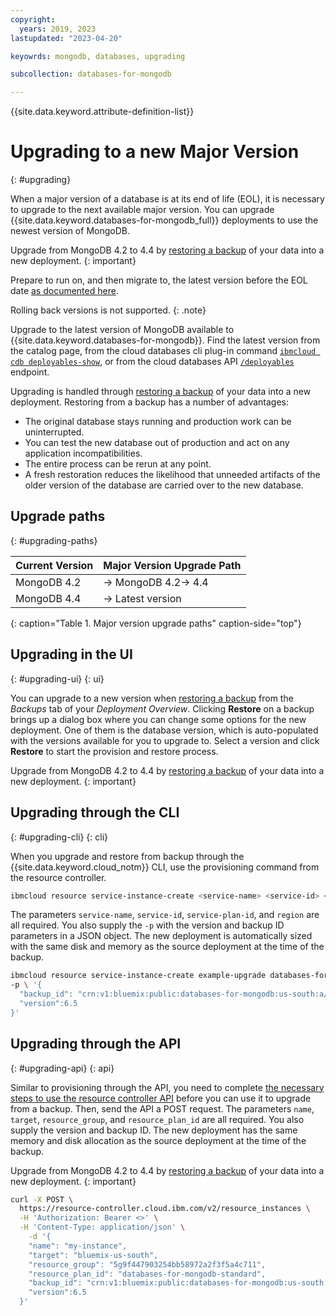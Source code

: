 ```yaml
---
copyright:
  years: 2019, 2023
lastupdated: "2023-04-20"

keyowrds: mongodb, databases, upgrading

subcollection: databases-for-mongodb

---
```


{{site.data.keyword.attribute-definition-list}}

# Upgrading to a new Major Version
{: #upgrading}

When a major version of a database is at its end of life (EOL), it is necessary to upgrade to the next available major version. You can upgrade {{site.data.keyword.databases-for-mongodb_full}} deployments to use the newest version of MongoDB. 

Upgrade from MongoDB 4.2 to 4.4 by [restoring a backup](/docs/databases-for-mongodb?topic=databases-for-mongodb-dashboard-backups&interface=ui#restore-backup) of your data into a new deployment.
{: important}

Prepare to run on, and then migrate to, the latest version before the EOL date [as documented here](/docs/databases-for-mongodb?topic=databases-for-mongodb-versioning-policy&interface=ui#version-definitions). 

Rolling back versions is not supported.
{: .note} 

Upgrade to the latest version of MongoDB available to {{site.data.keyword.databases-for-mongodb}}. Find the latest version from the catalog page, from the cloud databases cli plug-in command [`ibmcloud cdb deployables-show`](/docs/databases-cli-plugin?topic=databases-cli-plugin-cdb-reference#deployables-show), or from the cloud databases API [`/deployables`](https://cloud.ibm.com/apidocs/cloud-databases-api#get-all-deployable-databases) endpoint.

Upgrading is handled through [restoring a backup](/docs/databases-for-mongodb?topic=databases-for-mongodb-dashboard-backups&interface=ui#restore-backup) of your data into a new deployment. Restoring from a backup has a number of advantages:

- The original database stays running and production work can be uninterrupted.
- You can test the new database out of production and act on any application incompatibilities.
- The entire process can be rerun at any point.
- A fresh restoration reduces the likelihood that unneeded artifacts of the older version of the database are carried over to the new database.

## Upgrade paths
{: #upgrading-paths}

| Current Version |	Major Version Upgrade Path |
| ---- | ----- |
| MongoDB 4.2 |	-> MongoDB 4.2-> 4.4 |
| MongoDB 4.4 |	-> Latest version |
{: caption="Table 1. Major version upgrade paths" caption-side="top"}

## Upgrading in the UI
{: #upgrading-ui}
{: ui}

You can upgrade to a new version when [restoring a backup](/docs/databases-for-mongodb?topic=databases-for-mongodb-dashboard-backups&interface=ui#restore-backup) from the _Backups_ tab of your _Deployment Overview_. Clicking **Restore** on a backup brings up a dialog box where you can change some options for the new deployment. One of them is the database version, which is auto-populated with the versions available for you to upgrade to. Select a version and click **Restore** to start the provision and restore process.

Upgrade from MongoDB 4.2 to 4.4 by [restoring a backup](/docs/databases-for-mongodb?topic=databases-for-mongodb-dashboard-backups&interface=ui#restore-backup) of your data into a new deployment.
{: important}

## Upgrading through the CLI
{: #upgrading-cli}
{: cli}

When you upgrade and restore from backup through the {{site.data.keyword.cloud_notm}} CLI, use the provisioning command from the resource controller.

```sh
ibmcloud resource service-instance-create <service-name> <service-id> <service-plan-id> <region>
```

The parameters `service-name`, `service-id`, `service-plan-id`, and `region` are all required. You also supply the `-p` with the version and backup ID parameters in a JSON object. The new deployment is automatically sized with the same disk and memory as the source deployment at the time of the backup.

```sh
ibmcloud resource service-instance-create example-upgrade databases-for-mongodb standard us-south \
-p \ '{
  "backup_id": "crn:v1:bluemix:public:databases-for-mongodb:us-south:a/54e8ffe85dcedf470db5b5ee6ac4a8d8:1b8f53db-fc2d-4e24-8470-f82b15c71717:backup:06392e97-df90-46d8-98e8-cb67e9e0a8e6",
  "version":6.5
}'
```

## Upgrading through the API
{: #upgrading-api}
{: api}

Similar to provisioning through the API, you need to complete [the necessary steps to use the resource controller API](/docs/databases-for-mongodb?topic=cloud-databases-provisioning#provisioning-through-the-resource-controller-api) before you can use it to upgrade from a backup. Then, send the API a POST request. The parameters `name`, `target`, `resource_group`, and `resource_plan_id` are all required. You also supply the version and backup ID. The new deployment has the same memory and disk allocation as the source deployment at the time of the backup.

Upgrade from MongoDB 4.2 to 4.4 by [restoring a backup](/docs/databases-for-mongodb?topic=databases-for-mongodb-dashboard-backups&interface=ui#restore-backup) of your data into a new deployment.
{: important}

```sh
curl -X POST \
  https://resource-controller.cloud.ibm.com/v2/resource_instances \
  -H 'Authorization: Bearer <>' \
  -H 'Content-Type: application/json' \
    -d '{
    "name": "my-instance",
    "target": "bluemix-us-south",
    "resource_group": "5g9f447903254bb58972a2f3f5a4c711",
    "resource_plan_id": "databases-for-mongodb-standard",
    "backup_id": "crn:v1:bluemix:public:databases-for-mongodb:us-south:a/54e8ffe85dcedf470db5b5ee6ac4a8d8:1b8f53db-fc2d-4e24-8470-f82b15c71717:backup:06392e97-df90-46d8-98e8-cb67e9e0a8e6",
    "version":6.5
  }'
```